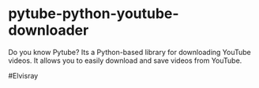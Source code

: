 # pytube-python-youtube-downloader
Do you know Pytube? Its a Python-based library for downloading YouTube videos. It allows you to easily download and save videos from YouTube.

#Elvisray
